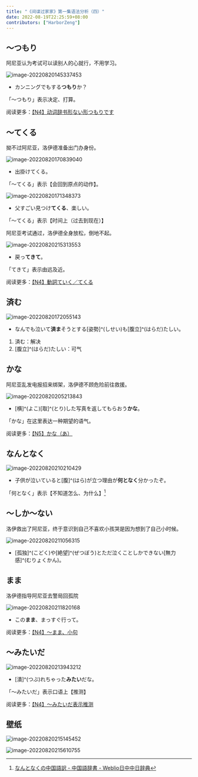 ```yaml
---
title: "《间谍过家家》第一集语法分析（四）"
date: 2022-08-19T22:25:59+08:00
contributors: ["HarborZeng"]
---
```


## ～つもり

阿尼亚认为考试可以读别人的心就行，不用学习。

![image-20220820145337453](https://tellyouwhat-static-1251995834.cos.ap-chongqing.myqcloud.com/images/image-20220820145337453.png)

- カンニングでもする**つもり**か？

「～つもり」表示决定、打算。

阅读更多：[【N4】动词辞书形ない形つもりです](/grammar/n4/动词辞书形ない形つもりです/)

## ～てくる

拗不过阿尼亚，洛伊德准备出门办身份。

![image-20220820170839040](https://tellyouwhat-static-1251995834.cos.ap-chongqing.myqcloud.com/images/image-20220820170839040.png)

- 出掛けてくる。

「～てくる」表示【会回到原点的动作】。

![image-20220820171348373](https://tellyouwhat-static-1251995834.cos.ap-chongqing.myqcloud.com/images/image-20220820171348373.png)

- 父すごい見つけ**てくる**、楽しい。

「～てくる」表示【时间上（过去到现在）】

阿尼亚考试通过，洛伊德全身放松，倒地不起。

![image-20220820215313553](https://tellyouwhat-static-1251995834.cos.ap-chongqing.myqcloud.com/images/image-20220820215313553.png)

- 戻っ**てきて**。

「てきて」表示由远及近。

阅读更多：[【N4】動詞ていく／てくる](/grammar/n4/動詞ていくてくる/)

## 済む

![image-20220820172055143](https://tellyouwhat-static-1251995834.cos.ap-chongqing.myqcloud.com/images/image-20220820172055143.png)

- なんでも泣いて**済ま**そうとする[姿勢]^(しせい)も[腹立]^(はらだ)たしい。

1. 済む：解决
2. [腹立]^(はらだ)たしい：可气

## かな

阿尼亚乱发电报招来绑架，洛伊德不顾危险前往救援。

![image-20220820205213843](https://tellyouwhat-static-1251995834.cos.ap-chongqing.myqcloud.com/images/image-20220820205213843.png)

- [横]^(よこ)[取]^(とり)した写真を返してもらおう**かな**。

「かな」在这里表达一种期望的语气。

阅读更多：[【N5】かな（あ）](/grammar/n5/かなあ/)

## なんとなく

![image-20220820210210429](https://tellyouwhat-static-1251995834.cos.ap-chongqing.myqcloud.com/images/image-20220820210210429.png)

- 子供が泣いていると[腹]^(はら)が立つ理由が**何となく**分かったぞ。

「何となく」表示【不知道怎么、为什么】[^1]

[^1]: [なんとなくの中国語訳 - 中国語辞書 - Weblio日中中日辞典](https://cjjc.weblio.jp/content/なんとなく)

## ～しか～ない

洛伊救出了阿尼亚，终于意识到自己不喜欢小孩哭是因为想到了自己小时候。

![image-20220820211056315](https://tellyouwhat-static-1251995834.cos.ap-chongqing.myqcloud.com/images/image-20220820211056315.png)

- [孤独]^(こどく)や[絶望]^(ぜつぼう)とただ泣くことしかできない[無力感]^(むりょくかん)。

## まま

洛伊德指导阿尼亚去警局回孤院

![image-20220820211820168](https://tellyouwhat-static-1251995834.cos.ap-chongqing.myqcloud.com/images/image-20220820211820168.png)

- この**まま**、まっすぐ行って。

阅读更多：[【N4】～まま、小句](/grammar/n4/まま小句/)

## ～みたいだ

![image-20220820213943212](https://tellyouwhat-static-1251995834.cos.ap-chongqing.myqcloud.com/images/image-20220820213943212.png)

- [潰]^(つぶ)れちゃった**みたい**だな。

「～みたいだ」表示口语上【推测】

阅读更多：[【N4】～みたいだ表示推测](/grammar/n4/みたいだ)

## 壁纸

![image-20220820215145452](https://tellyouwhat-static-1251995834.cos.ap-chongqing.myqcloud.com/images/image-20220820215145452.png)

![image-20220820215610755](https://tellyouwhat-static-1251995834.cos.ap-chongqing.myqcloud.com/images/image-20220820215610755.png)
